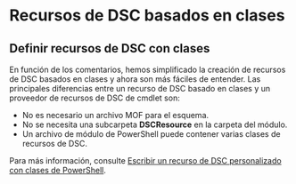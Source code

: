 # Recursos de DSC basados en clases

## Definir recursos de DSC con clases

En función de los comentarios, hemos simplificado la creación de recursos de DSC basados en clases y ahora son más fáciles de entender. Las principales diferencias entre un recurso de DSC basado en clases y un proveedor de recursos de DSC de cmdlet son:

* No es necesario un archivo MOF para el esquema.
* No se necesita una subcarpeta **DSCResource** en la carpeta del módulo.
* Un archivo de módulo de PowerShell puede contener varias clases de recursos de DSC.

Para más información, consulte [Escribir un recurso de DSC personalizado con clases de PowerShell](../dsc/authoringResourceClass.md).


<!--HONumber=Jun16_HO4-->



